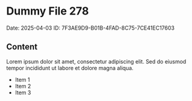 # Dummy File 278

Date: 2025-04-03
ID: 7F3AE9D9-B01B-4FAD-8C75-7CE41EC17603

## Content

Lorem ipsum dolor sit amet, consectetur adipiscing elit.
Sed do eiusmod tempor incididunt ut labore et dolore magna aliqua.

* Item 1
* Item 2
* Item 3

